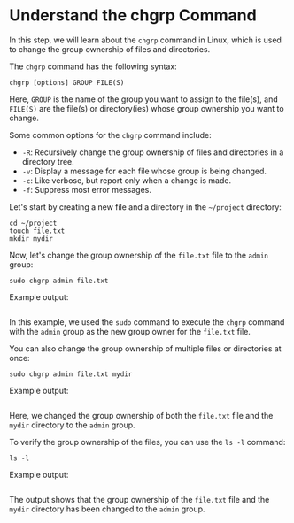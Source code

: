 # Understand the chgrp Command

In this step, we will learn about the `chgrp` command in Linux, which is used to change the group ownership of files and directories.

The `chgrp` command has the following syntax:

```
chgrp [options] GROUP FILE(S)
```

Here, `GROUP` is the name of the group you want to assign to the file(s), and `FILE(S)` are the file(s) or directory(ies) whose group ownership you want to change.

Some common options for the `chgrp` command include:

- `-R`: Recursively change the group ownership of files and directories in a directory tree.
- `-v`: Display a message for each file whose group is being changed.
- `-c`: Like verbose, but report only when a change is made.
- `-f`: Suppress most error messages.

Let's start by creating a new file and a directory in the `~/project` directory:

```
cd ~/project
touch file.txt
mkdir mydir
```

Now, let's change the group ownership of the `file.txt` file to the `admin` group:

```
sudo chgrp admin file.txt
```

Example output:

```

```

In this example, we used the `sudo` command to execute the `chgrp` command with the `admin` group as the new group owner for the `file.txt` file.

You can also change the group ownership of multiple files or directories at once:

```
sudo chgrp admin file.txt mydir
```

Example output:

```

```

Here, we changed the group ownership of both the `file.txt` file and the `mydir` directory to the `admin` group.

To verify the group ownership of the files, you can use the `ls -l` command:

```
ls -l
```

Example output:

```

```

The output shows that the group ownership of the `file.txt` file and the `mydir` directory has been changed to the `admin` group.
